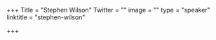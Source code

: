 +++
Title = "Stephen Wilson"
Twitter = ""
image = ""
type = "speaker"
linktitle = "stephen-wilson"

+++


